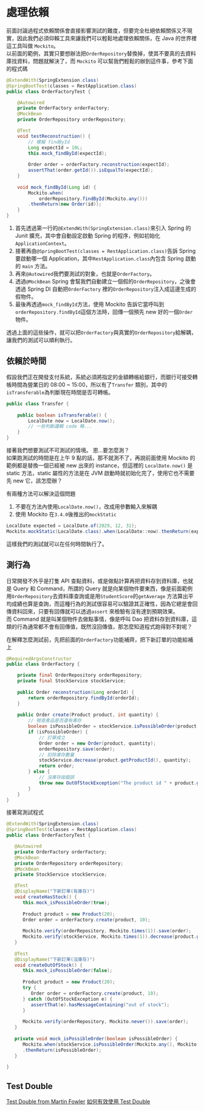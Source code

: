 # 處理依賴

前面討論過程式依賴關係會直接影響測試的難度，但要完全杜絕依賴關係又不現實，因此我們必須仰賴工具來讓我們可以輕鬆地處理依賴關係，在
Java 的世界裡這工具叫做 `Mockito`。<br/>
以前面的範例，其實只要想辦法把`OrderRepository`替換掉，使其不要真的去資料庫找資料，問題就解決了，而 `Mockito`
可以幫我們輕鬆的辦到這件事，參考下面的程式碼

```Java
@ExtendWith(SpringExtension.class)
@SpringBootTest(classes = RestApplication.class)
public class OrderFactoryTest {

    @Autowired
    private OrderFactory orderFactory;
    @MockBean
    private OrderRepository orderRepository;

    @Test
    void testReconstruction() {
        // 模擬 findById
        Long expectId = 10L;
        this.mock_findById(expectId);
        
        Order order = orderFactory.reconstruction(expectId);
        assertThat(order.getId()).isEqualTo(expectId);
    }
    
    void mock_findById(Long id) {
        Mockito.when(
            orderRepository.findById(Mockito.any()))
        .thenReturn(new Order(id));
    }
}
```

1. 首先透過第一行的`@ExtendWith(SpringExtension.class)`來引入 Spring 的 Junit 擴充，其中會自動設定啟動 Spring
   的程序，例如初始化`ApplicationContext`。
2. 接著再由`@SpringBootTest(classes = RestApplication.class)`告訴 Spring 要啟動哪一個
   Application，其中`RestApplication.class`內包含 Spring 啟動的 `main` 方法。
3. 再來`@Autowired`我們要測試的對象，也就是`OrderFactory`。
4. 透過`@MockBean` Spring 會幫我們自動建立一個假的`OrderRepository`，之後會透過 Spring DI 自動把`OrderFactory`
   裡的`OrderRepository`注入成這邊生成的假物件。
5. 最後再透過`mock_findById`方法，使用 Mockito 告訴它當呼叫到`orderRepository.findById`這個方法時，回傳一個預先 new
   好的一個`Order`物件。

透過上面的這些操作，就可以把`OrderFactory`與真實的`OrderRepository`給解耦，讓我們的測試可以順利執行。

## 依賴於時間

假設我們正在開發支付系統，系統必須將指定的金額轉帳給銀行，而銀行可接受轉帳時間為營業日的 08:00 ~ 15:00，所以有了`Transfer`
類別，其中的`isTransferable`為判斷現在時間是否可轉帳。

```Java
public class Transfer {
    
    public boolean isTransferable() {
        LocalDate now = LocalDate.now();
        // 一些判斷邏輯 code 略...
    }
}
```

接著我們想要測試不可測試的情境。 恩...要怎麼測？<br/>
如果跑測試的時間是在上午 9 點的話，那不就測不了，再說前面使用 Mockito 的範例都是替換一個已經被 new 出來的
instance，但這裡的 `LocalDate.now()` 是 static 方法，static 屬性的方法是在 JVM 啟動時就初始化完了，使用它也不需要先 new
它，該怎麼辦？<br/>

有兩種方法可以解決這個問題

1. 不要在方法內使用`LocalDate.now()`，改成用參數輸入來解耦
2. 使用 Mockito 在`3.4.0`後推出的`mockStatic`

```Java
LocalDate expected = LocalDate.of(2029, 12, 31);
Mockito.mockStatic(LocalDate.class).when(LocalDate::now).thenReturn(expected);
```

這樣我們的測試就可以在任何時間執行了。

## 測行為

日常開發不外乎是打隻 API 查點資料，或是做點計算再把資料存到資料庫，也就是 Query 和 Command，所謂的 Query
就是向某個物件要東西，像是前面範例用`OrderRepository`去資料庫查詢或是用`StudentScore`的`getAverage`
方法算出平均成績也算是查詢，而這種行為的測試很容易可以驗證其正確性，因為它總是會回傳資料回來，只要有回傳就可以透過`assert`
來檢驗有沒有達到預期效果。<br/>
而 Command 就是叫某個物件去做點事情，像是呼叫 Dao 把資料存到資料庫，這類的行為通常都不會有回傳值，既然沒回傳值，那怎麼知道程式跑得對不對呢？

在解釋怎麼測試前，先把前面的`OrderFactory`功能補齊，把下新訂單的功能給補上
```Java
@RequiredArgsConstructor
public class OrderFactory {

    private final OrderRepository orderRepository;
    private final StockService stockService;
    
    public Order reconstruction(Long orderId) {
        return orderRepository.findById(orderId);
    }
    
    public Order create(Product product, int quantity) {
        // 檢查產品是否還有庫存
        boolean isPossibleOrder = stockService.isPossibleOrder(product.getProductId(), quantity);
        if (isPossibleOrder) {
            // 訂單成立
            Order order = new Order(product, quantity);
            orderRepository.save(order);
            // 扣除庫存數量
            stockService.decrease(product.getProductId(), quantity);
            return order;
        } else {
            // 沒庫存拋錯誤
            throw new OutOfStockException("The product id " + product.getProductId() + " is out of stock");
        }
    }
}
```
接著寫測試程式
```Java
@ExtendWith(SpringExtension.class)
@SpringBootTest(classes = RestApplication.class)
public class OrderFactoryTest {

   @Autowired
   private OrderFactory orderFactory;
   @MockBean
   private OrderRepository orderRepository;
   @MockBean
   private StockService stockService;

   @Test
   @DisplayName("下新訂單(有庫存)")
   void createHasStock() {
      this.mock_isPossibleOrder(true);
      
      Product product = new Product(20);
      Order order = orderFactory.create(product, 10);
      
      Mockito.verify(orderRepository, Mockito.times(1)).save(order);
      Mockito.verify(stockService, Mockito.times(1)).decrease(product.getProductId(), 10);
   }
   
   @Test
   @DisplayName("下新訂單(沒庫存)")
   void createOutOfStock() {
      this.mock_isPossibleOrder(false);
      
      Product product = new Product(20);
      try {
         Order order = orderFactory.create(product, 10);
      } catch (OutOfStockException e) {
         assertThat(e).hasMessageContaining("out of stock");
      }
      
      Mockito.verify(orderRepository, Mockito.never()).save(order);
   }
   
   private void mock_isPossibleOrder(boolean isPossibleOrder) {
      Mockito.when(stockService.isPossibleOrder(Mockito.any(), Mockito.any()))
      .thenReturn(isPossibleOrder);
   }
   
}
```

## Test Double

<seealso>
   <category ref="TestDouble">
      <a href="https://martinfowler.com/bliki/TestDouble.html">Test Double from Martin Fowler</a>
      <a href="https://yu-jack.github.io/2020/10/12/unit-test-best-practice-part-5/">如何有效使用 Test Double</a>
   </category>
</seealso>